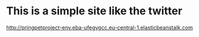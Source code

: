 # This is a simple site like the twitter
http://pringpetproject-env.eba-ufegvgcc.eu-central-1.elasticbeanstalk.com
